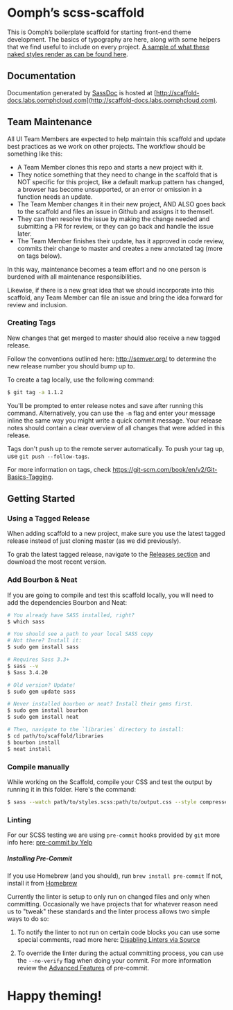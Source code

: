 # Oomph’s scss-scaffold

This is Oomph’s boilerplate scaffold for starting front-end theme development. 
The basics of typography are here, along with some helpers that we find useful to 
include on every project. [A sample of what these naked styles render as can be 
found here](http://jhogue.dev.oomphcloud.com/scaffold/sample.html).

## Documentation

Documentation generated by [SassDoc](http://sassdoc.com/) is hosted at
[http://scaffold-docs.labs.oomphcloud.com](http://scaffold-docs.labs.oomphcloud.com).

## Team Maintenance

All UI Team Members are expected to help maintain this scaffold and update
best practices as we work on other projects. The workflow should be something
like this:

* A Team Member clones this repo and starts a new project with it.
* They notice something that they need to change in the scaffold that is
NOT specific for this project, like a default markup pattern has changed, a
browser has become unsupported, or an error or omission in a function needs
an update.
* The Team Member changes it in their new project, AND ALSO goes back to the
scaffold and files an issue in Github and assigns it to themself.
* They can then resolve the issue by making the change needed and submitting a
PR for review, or they can go back and handle the issue later.
* The Team Member finishes their update, has it approved in code review, commits 
their change to master and creates a new annotated tag (more on tags below).

In this way, maintenance becomes a team effort and no one person is burdened
with all maintenance responsibilities.

Likewise, if there is a new great idea that we should incorporate into this
scaffold, any Team Member can file an issue and bring the idea forward for
review and inclusion.

### Creating Tags

New changes that get merged to master should also receive a new tagged release.

Follow the conventions outlined here: http://semver.org/ to determine the new 
release number you should bump up to. 

To create a tag locally, use the following command:
```sh
$ git tag -a 1.1.2
```
You'll be prompted to enter release notes and save after running this command. 
Alternatively, you can use the `-m` flag and enter your message inline the same 
way you might write a quick commit message. Your release notes should contain a 
clear overview of all changes that were added in this release.

Tags don't push up to the remote server automatically. 
To push your tag up, use `git push --follow-tags`. 

For more information on tags, check https://git-scm.com/book/en/v2/Git-Basics-Tagging.

## Getting Started

### Using a Tagged Release

When adding scaffold to a new project, make sure you use the latest tagged release 
instead of just cloning master (as we did previously).

To grab the latest tagged release, navigate to the [Releases section](https://github.com/oomphinc/scss-scaffold/releases) 
and download the most recent version.

### Add Bourbon & Neat

If you are going to compile and test this scaffold locally, you will need to
add the dependencies Bourbon and Neat:

```sh
# You already have SASS installed, right?
$ which sass

# You should see a path to your local SASS copy
# Not there? Install it:
$ sudo gem install sass

# Requires Sass 3.3+
$ sass --v
$ Sass 3.4.20

# Old version? Update!
$ sudo gem update sass

# Never installed bourbon or neat? Install their gems first.
$ sudo gem install bourbon
$ sudo gem install neat

# Then, navigate to the `libraries` directory to install:
$ cd path/to/scaffold/libraries
$ bourbon install
$ neat install
```

### Compile manually
While working on the Scaffold, compile your CSS and test the output by running
it in this folder. Here's the command:

```sh
$ sass --watch path/to/styles.scss:path/to/output.css --style compressed
```

### Linting
For our SCSS testing we are using `pre-commit` hooks provided by `git` more
info here: [pre-commit by Yelp](http://pre-commit.com/)

##### Installing Pre-Commit
If you use Homebrew (and you should), run `brew install pre-commit`
If not, install it from [Homebrew](http://brew.sh/)

Currently the linter is setup to only run on changed files and only when committing.
Occasionally we have projects that for whatever reason need us to "tweak" these
standards and the linter process allows two simple ways to do so:

1. To notify the linter to not run on certain code blocks you can use some
special comments, read more here: [Disabling Linters via Source](https://github.com/brigade/scss-lint#disabling-linters-via-source)

2. To override the linter during the actual committing process, you can use
the `--no-verify` flag when doing your commit. For more information review the [Advanced Features](http://pre-commit.com/#advanced) of pre-commit.

# Happy theming!
